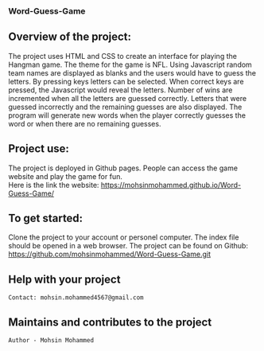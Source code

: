 ### Word-Guess-Game

## Overview of the project:

The project uses HTML and CSS to create an interface for playing the Hangman game. The theme for the game is NFL. Using Javascript random team names are displayed as blanks and the users would have to guess the letters. By pressing keys letters can be selected. When correct keys are pressed, the Javascript would reveal the letters. Number of wins are incremented when all the letters are guessed correctly. Letters that were guessed incorrectly and the remaining guesses are also displayed. The program will generate new words when the player correctly guesses the word or when there are no remaining guesses. 
 
## Project use:
The project is deployed in Github pages. People can access the game website and play the game for fun.  
    Here is the link the website: https://mohsinmohammed.github.io/Word-Guess-Game/

## To get started:
Clone the project to your account or personel computer. The index file should be opened in a web browser. 
The project can be found on Github: https://github.com/mohsinmohammed/Word-Guess-Game.git

## Help with your project
    Contact: mohsin.mohammed4567@gmail.com

## Maintains and contributes to the project
    Author - Mohsin Mohammed
